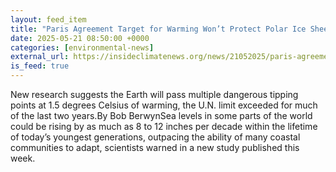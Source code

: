 ```yaml
---
layout: feed_item
title: "Paris Agreement Target for Warming Won’t Protect Polar Ice Sheets, Scientists Warn"
date: 2025-05-21 08:50:00 +0000
categories: [environmental-news]
external_url: https://insideclimatenews.org/news/21052025/paris-agreement-target-wont-protect-polar-ice-sea-level-rise/
is_feed: true
---
```


New research suggests the Earth will pass multiple dangerous tipping points at 1.5 degrees Celsius of warming, the U.N. limit exceeded for much of the last two years.By Bob BerwynSea levels in some parts of the world could be rising by as much as 8 to 12 inches per decade within the lifetime of today’s youngest generations, outpacing the ability of many coastal communities to adapt, scientists warned in a new study published this week.&nbsp;
